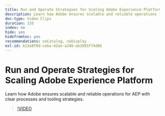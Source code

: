 ```yaml
---
title: Run and Operate Strategies for Scaling Adobe Experience Platform
description: Learn how Adobe ensures scalable and reliable operations for AEP with clear processes and tooling strategies.
doc-type: Video Clips
duration: 135
index: no
hide: yes
hidefromtoc: yes
recommendations: noCatalog, noDisplay
exl-id: b13a8f0d-ceba-42ae-a240-ab3985f74d86
---
```

# Run and Operate Strategies for Scaling Adobe Experience Platform

Learn how Adobe ensures scalable and reliable operations for AEP with clear processes and tooling strategies.

<!-- 62_S655_3442541_134_run-and-operate-strategies-for-scaling-adobe-experience-platform -->
>[!VIDEO](https://video.tv.adobe.com/v/3458255/?learn=on&enablevpops=true)
